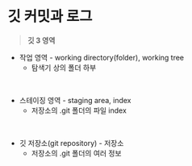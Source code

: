 # 깃 커밋과 로그

> **깃 3 영역**

- 작업 영역 - working directory(folder), working tree
  - 탐색기 상의 폴더 하부

<br>

- 스테이징 영역 - staging area, index
  - 저장소의 .git 폴더의 파일 index

<br>

- 깃 저장소(git repository) - 저장소
  - 저장소의 .git 폴더의 여러 정보
